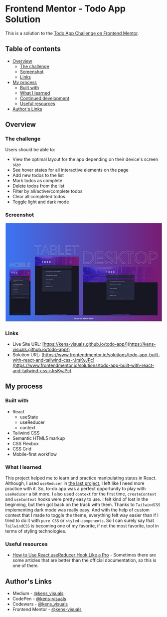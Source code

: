 # Frontend Mentor - Todo App Solution

This is a solution to the [Todo App Challenge on Frontend Mentor](https://www.frontendmentor.io/challenges/todo-app-Su1_KokOW).

## Table of contents

- [Overview](#overview)
  - [The challenge](#the-challenge)
  - [Screenshot](#screenshot)
  - [Links](#links)
- [My process](#my-process)
  - [Built with](#built-with)
  - [What I learned](#what-i-learned)
  - [Continued development](#continued-development)
  - [Useful resources](#useful-resources)
- [Author's Links](#authors-links)

## Overview

### The challenge

Users should be able to:

- View the optimal layout for the app depending on their device's screen size
- See hover states for all interactive elements on the page
- Add new todos to the list
- Mark todos as complete
- Delete todos from the list
- Filter by all/active/complete todos
- Clear all completed todos
- Toggle light and dark mode

### Screenshot

![screenshot](./screenshot.png)

### Links

- Live Site URL: [https://kens-visuals.github.io/todo-app/](https://kens-visuals.github.io/todo-app/)
- Solution URL: [https://www.frontendmentor.io/solutions/todo-app-built-with-react-and-tailwind-css-rJrsKyJPc](https://www.frontendmentor.io/solutions/todo-app-built-with-react-and-tailwind-css-rJrsKyJPc)

## My process

### Built with

- React
  - useState
  - useReducer
  - context
- Tailwind CSS
- Semantic HTML5 markup
- CSS Flexbox
- CSS Grid
- Mobile-first workflow

### What I learned

This project helped me to learn and practice manipulating states in React. Although, I used `useReducer` in [the last project](https://github.com/kens-visuals/calculator-app), I left like I need more practice with it. So, to-do app was a perfect opportunity to play with `useReducer` a bit more. I also used `context` for the first time, `createContext` and `useContext` hooks were pretty easy to use. I felt kind of lost in the beginning, but then got back on the track with them. Thanks to `TailwindCSS` implementing dark mode was really easy. And with the help of custom context that I made to toggle the theme, everything felt way easier than if I tried to do it with `pure CSS` or `styled-components`. So I can surely say that `TailwindCSS` is becoming one of my favorite, if not the most favorite, tool in terms of styling technologies.

### Useful resources

- [How to Use React useReducer Hook Like a Pro](https://devtrium.com/posts/how-to-use-react-usereducer-hook) - Sometimes there are some articles that are better than the official documentation, so this is one of them.

## Author's Links

- Medium - [@kens_visuals](https://medium.com/@kens_visuals)
- CodePen - [@kens-visuals](https://codepen.io/kens-visuals)
- Codewars - [@kens_visuals](https://www.codewars.com/users/kens_visuals)
- Frontend Mentor - [@kens-visuals](https://www.frontendmentor.io/profile/kens-visuals)
